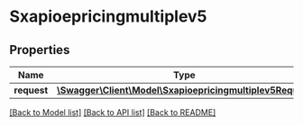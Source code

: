 # Sxapioepricingmultiplev5

## Properties
Name | Type | Description | Notes
------------ | ------------- | ------------- | -------------
**request** | [**\Swagger\Client\Model\Sxapioepricingmultiplev5Request**](Sxapioepricingmultiplev5Request.md) |  | [optional] 

[[Back to Model list]](../README.md#documentation-for-models) [[Back to API list]](../README.md#documentation-for-api-endpoints) [[Back to README]](../README.md)


